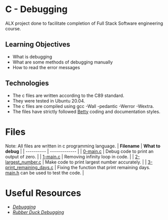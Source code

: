 # C - Debugging
ALX project done to facilitate completion of Full Stack Software engineering course.

## Learning Objectives
* What is debugging
* What are some methods of debugging manually
* How to read the error messages

## Technologies
* The c files are written according to the C89 standard.
* They were tested in Ubuntu 20.04.
* The c files are compiled using gcc -Wall -pedantic -Werror -Wextra.
* The files have strictly followed [Betty](https://github.com/holbertonschool/Betty) coding and documentation styles.

# Files
Note: All files are written in c programming language.
| **Filename** | **What to debug** |
| ---------- | ------------- |
| [0-main.c](https://github.com/MamaiTheCoder/alx-low_level_programming/blob/master/0x03-debugging/0-main.c) | Debug code to print an output of zero. |
| [1-main.c](https://github.com/MamaiTheCoder/alx-low_level_programming/blob/master/0x03-debugging/1-main.c) | Removing infinity loop in code. |
| [2-largest_number.c](https://github.com/MamaiTheCoder/alx-low_level_programming/blob/master/0x03-debugging/2-largest_number.c) | Make code to print largest number accurately. |
| [3-print_remaining_days.c](https://github.com/MamaiTheCoder/alx-low_level_programming/blob/master/0x03-debugging/3-print_remaining_days.c) | Fixing the function that print remaining days. [main.h](https://github.com/MamaiTheCoder/alx-low_level_programming/blob/master/0x03-debugging/main.h) can be used to test the code. |

# Useful Resources
* [*Debugging*](https://en.wikipedia.org/wiki/Debugging)
* [*Rubber Duck Debugging*](https://www.thoughtfulcode.com/rubber-duck-debugging-psychology/)

